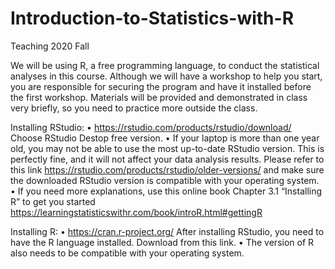# Introduction-to-Statistics-with-R
Teaching 2020 Fall

We will be using R, a free programming language, to conduct the statistical analyses in this course. Although we will have a workshop to help you start, you are responsible for securing the program and have it installed before the first workshop. Materials will be provided and demonstrated in class very briefly, so you need to practice more outside the class. 

Installing RStudio:
•	https://rstudio.com/products/rstudio/download/ Choose RStudio Destop free version. 
•	If your laptop is more than one year old, you may not be able to use the most up-to-date RStudio version. This is perfectly fine, and it will not affect your data analysis results. Please refer to this link https://rstudio.com/products/rstudio/older-versions/ and make sure the downloaded RStudio version is compatible with your operating system.
•	If you need more explanations, use this online book Chapter 3.1 “Installing R” to get you started https://learningstatisticswithr.com/book/introR.html#gettingR

Installing R:
•	https://cran.r-project.org/ After installing RStudio, you need to have the R language installed. Download from this link.
•	The version of R also needs to be compatible with your operating system. 
